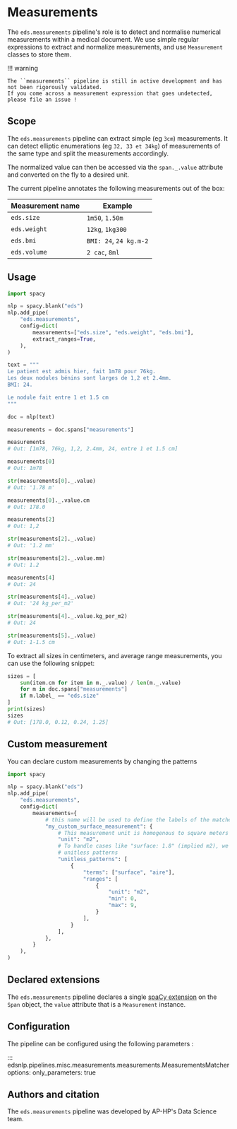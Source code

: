 # Measurements

The `eds.measurements` pipeline's role is to detect and normalise numerical measurements within a medical document.
We use simple regular expressions to extract and normalize measurements, and use `Measurement` classes to store them.

!!! warning

    The ``measurements`` pipeline is still in active development and has not been rigorously validated.
    If you come across a measurement expression that goes undetected, please file an issue !

## Scope

The `eds.measurements` pipeline can extract simple (eg `3cm`) measurements.
It can detect elliptic enumerations (eg `32, 33 et 34kg`) of measurements of the same type and split the measurements accordingly.

The normalized value can then be accessed via the `span._.value` attribute and converted on the fly to a desired unit.

The current pipeline annotates the following measurements out of the box:

| Measurement name | Example                |
|------------------|------------------------|
| `eds.size`       | `1m50`, `1.50m`        |
| `eds.weight`     | `12kg`, `1kg300`       |
| `eds.bmi`        | `BMI: 24`, `24 kg.m-2` |
| `eds.volume`     | `2 cac`, `8ml`         |

## Usage

```python
import spacy

nlp = spacy.blank("eds")
nlp.add_pipe(
    "eds.measurements",
    config=dict(
        measurements=["eds.size", "eds.weight", "eds.bmi"],
        extract_ranges=True,
    ),
)

text = """
Le patient est admis hier, fait 1m78 pour 76kg.
Les deux nodules bénins sont larges de 1,2 et 2.4mm.
BMI: 24.

Le nodule fait entre 1 et 1.5 cm
"""

doc = nlp(text)

measurements = doc.spans["measurements"]

measurements
# Out: [1m78, 76kg, 1,2, 2.4mm, 24, entre 1 et 1.5 cm]

measurements[0]
# Out: 1m78

str(measurements[0]._.value)
# Out: '1.78 m'

measurements[0]._.value.cm
# Out: 178.0

measurements[2]
# Out: 1,2

str(measurements[2]._.value)
# Out: '1.2 mm'

str(measurements[2]._.value.mm)
# Out: 1.2

measurements[4]
# Out: 24

str(measurements[4]._.value)
# Out: '24 kg_per_m2'

str(measurements[4]._.value.kg_per_m2)
# Out: 24

str(measurements[5]._.value)
# Out: 1-1.5 cm
```

To extract all sizes in centimeters, and average range measurements, you can use the following snippet:

```python
sizes = [
    sum(item.cm for item in m._.value) / len(m._.value)
    for m in doc.spans["measurements"]
    if m.label_ == "eds.size"
]
print(sizes)
sizes
# Out: [178.0, 0.12, 0.24, 1.25]
```

## Custom measurement

You can declare custom measurements by changing the patterns

```python
import spacy

nlp = spacy.blank("eds")
nlp.add_pipe(
    "eds.measurements",
    config=dict(
        measurements={
            # this name will be used to define the labels of the matched entities
            "my_custom_surface_measurement": {
                # This measurement unit is homogenous to square meters
                "unit": "m2",
                # To handle cases like "surface: 1.8" (implied m2), we can use
                # unitless patterns
                "unitless_patterns": [
                    {
                        "terms": ["surface", "aire"],
                        "ranges": [
                            {
                                "unit": "m2",
                                "min": 0,
                                "max": 9,
                            }
                        ],
                    }
                ],
            },
        }
    ),
)
```

## Declared extensions

The `eds.measurements` pipeline declares a single [spaCy extension](https://spacy.io/usage/processing-pipelines#custom-components-attributes) on the `Span` object,
the `value` attribute that is a `Measurement` instance.

## Configuration

The pipeline can be configured using the following parameters :

::: edsnlp.pipelines.misc.measurements.measurements.MeasurementsMatcher
    options:
        only_parameters: true

## Authors and citation

The `eds.measurements` pipeline was developed by AP-HP's Data Science team.
